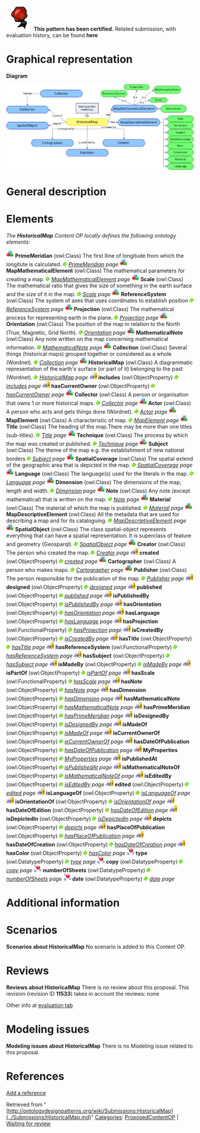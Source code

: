 [![](../images/thumb/b/b5/Certified.png/70px-Certified.png)](../Image/Certified.png.md "Certified.png") __This pattern has been certified.__
Related submission, with evaluation history, can be found __here__





#  Graphical representation


__Diagram__




[![Image:HistoricalMap.jpg](../images/3/3a/HistoricalMap.jpg)](../Image/HistoricalMap.jpg.md "Image:HistoricalMap.jpg")




#  General description


  




#  Elements


_The __HistoricalMap__ Content OP locally defines the following ontology elements:_



[![Class](../images/thumb/2/27/Class.gif/20px-Class.gif)](../Image/Class.gif.md "Class") __PrimeMeridian__ (owl:Class) The first lline of longitude from which the longitute is calculated. 
 [![](../images/thumb/8/87/ArrowRight.gif/11px-ArrowRight.gif)](../Image/ArrowRight.gif.md "ArrowRight.gif") _[PrimeMeridian](../Submissions/HistoricalMap/PrimeMeridian.md "Submissions:HistoricalMap/PrimeMeridian") page_
[![Class](../images/thumb/2/27/Class.gif/20px-Class.gif)](../Image/Class.gif.md "Class") __MapMathematicalElement__ (owl:Class) The mathematical parameters for creating a map. 
 [![](../images/thumb/8/87/ArrowRight.gif/11px-ArrowRight.gif)](../Image/ArrowRight.gif.md "ArrowRight.gif") _[MapMathematicalElement](../Submissions/HistoricalMap/MapMathematicalElement.md "Submissions:HistoricalMap/MapMathematicalElement") page_
[![Class](../images/thumb/2/27/Class.gif/20px-Class.gif)](../Image/Class.gif.md "Class") __Scale__ (owl:Class) The mathematical ratio that gives the size of something in the earth surface and the size of it in the map. 
 [![](../images/thumb/8/87/ArrowRight.gif/11px-ArrowRight.gif)](../Image/ArrowRight.gif.md "ArrowRight.gif") _[Scale](../Submissions/HistoricalMap/Scale.md "Submissions:HistoricalMap/Scale") page_
[![Class](../images/thumb/2/27/Class.gif/20px-Class.gif)](../Image/Class.gif.md "Class") __ReferenceSystem__ (owl:Class) The system of axes that uses coordinates to establish position 
 [![](../images/thumb/8/87/ArrowRight.gif/11px-ArrowRight.gif)](../Image/ArrowRight.gif.md "ArrowRight.gif") _[ReferenceSystem](../Submissions/HistoricalMap/ReferenceSystem.md "Submissions:HistoricalMap/ReferenceSystem") page_
[![Class](../images/thumb/2/27/Class.gif/20px-Class.gif)](../Image/Class.gif.md "Class") __Projection__ (owl:Class) The mathematical process for representing earth in the plane. 
 [![](../images/thumb/8/87/ArrowRight.gif/11px-ArrowRight.gif)](../Image/ArrowRight.gif.md "ArrowRight.gif") _[Projection](../Submissions/HistoricalMap/Projection.md "Submissions:HistoricalMap/Projection") page_
[![Class](../images/thumb/2/27/Class.gif/20px-Class.gif)](../Image/Class.gif.md "Class") __Orientation__ (owl:Class) The position of the map in relation to the North (True, Magnetic, Grid North). 
 [![](../images/thumb/8/87/ArrowRight.gif/11px-ArrowRight.gif)](../Image/ArrowRight.gif.md "ArrowRight.gif") _[Orientation](../Submissions/HistoricalMap/Orientation.md "Submissions:HistoricalMap/Orientation") page_
[![Class](../images/thumb/2/27/Class.gif/20px-Class.gif)](../Image/Class.gif.md "Class") __MathematicalNote__ (owl:Class) Any note written on the map concerning mathematical information. 
 [![](../images/thumb/8/87/ArrowRight.gif/11px-ArrowRight.gif)](../Image/ArrowRight.gif.md "ArrowRight.gif") _[MathematicalNote](../Submissions/HistoricalMap/MathematicalNote.md "Submissions:HistoricalMap/MathematicalNote") page_
[![Class](../images/thumb/2/27/Class.gif/20px-Class.gif)](../Image/Class.gif.md "Class") __Collection__ (owl:Class) Several things (historical maps) grouped together or considered as a whole (Wordnet). 
 [![](../images/thumb/8/87/ArrowRight.gif/11px-ArrowRight.gif)](../Image/ArrowRight.gif.md "ArrowRight.gif") _[Collection](../Submissions/HistoricalMap/Collection.md "Submissions:HistoricalMap/Collection") page_
[![Class](../images/thumb/2/27/Class.gif/20px-Class.gif)](../Image/Class.gif.md "Class") __HistoricalMap__ (owl:Class) A diagrammatic representation of the earth's surface (or part of it) belonging to the past (Wordnet). 
 [![](../images/thumb/8/87/ArrowRight.gif/11px-ArrowRight.gif)](../Image/ArrowRight.gif.md "ArrowRight.gif") _[HistoricalMap](../Submissions/HistoricalMap/HistoricalMap.md "Submissions:HistoricalMap/HistoricalMap") page_
[![ObjectProperty](../images/thumb/c/c3/ObjectProperty.gif/20px-ObjectProperty.gif)](../Image/ObjectProperty.gif.md "ObjectProperty") __includes__ (owl:ObjectProperty) 
 [![](../images/thumb/8/87/ArrowRight.gif/11px-ArrowRight.gif)](../Image/ArrowRight.gif.md "ArrowRight.gif") _[includes](../Submissions/HistoricalMap/includes.md "Submissions:HistoricalMap/includes") page_
[![ObjectProperty](../images/thumb/c/c3/ObjectProperty.gif/20px-ObjectProperty.gif)](../Image/ObjectProperty.gif.md "ObjectProperty") __hasCurrentOwner__ (owl:ObjectProperty) 
 [![](../images/thumb/8/87/ArrowRight.gif/11px-ArrowRight.gif)](../Image/ArrowRight.gif.md "ArrowRight.gif") _[hasCurrentOwner](../Submissions/HistoricalMap/hasCurrentOwner.md "Submissions:HistoricalMap/hasCurrentOwner") page_
[![Class](../images/thumb/2/27/Class.gif/20px-Class.gif)](../Image/Class.gif.md "Class") __Collector__ (owl:Class) A person or organisation that owns 1 or more historical maps. 
 [![](../images/thumb/8/87/ArrowRight.gif/11px-ArrowRight.gif)](../Image/ArrowRight.gif.md "ArrowRight.gif") _[Collector](../Submissions/HistoricalMap/Collector.md "Submissions:HistoricalMap/Collector") page_
[![Class](../images/thumb/2/27/Class.gif/20px-Class.gif)](../Image/Class.gif.md "Class") __Actor__ (owl:Class) A person who acts and gets things done (Wordnet). 
 [![](../images/thumb/8/87/ArrowRight.gif/11px-ArrowRight.gif)](../Image/ArrowRight.gif.md "ArrowRight.gif") _[Actor](../Submissions/HistoricalMap/Actor.md "Submissions:HistoricalMap/Actor") page_
[![Class](../images/thumb/2/27/Class.gif/20px-Class.gif)](../Image/Class.gif.md "Class") __MapElement__ (owl:Class) A characteristic of map. 
 [![](../images/thumb/8/87/ArrowRight.gif/11px-ArrowRight.gif)](../Image/ArrowRight.gif.md "ArrowRight.gif") _[MapElement](../Submissions/HistoricalMap/MapElement.md "Submissions:HistoricalMap/MapElement") page_
[![Class](../images/thumb/2/27/Class.gif/20px-Class.gif)](../Image/Class.gif.md "Class") __Title__ (owl:Class) The heading of the map.There may be more than one titles (sub-titles). 
 [![](../images/thumb/8/87/ArrowRight.gif/11px-ArrowRight.gif)](../Image/ArrowRight.gif.md "ArrowRight.gif") _[Title](../Submissions/HistoricalMap/Title.md "Submissions:HistoricalMap/Title") page_
[![Class](../images/thumb/2/27/Class.gif/20px-Class.gif)](../Image/Class.gif.md "Class") __Technique__ (owl:Class) The process by which the map was created or published. 
 [![](../images/thumb/8/87/ArrowRight.gif/11px-ArrowRight.gif)](../Image/ArrowRight.gif.md "ArrowRight.gif") _[Technique](../Submissions/HistoricalMap/Technique.md "Submissions:HistoricalMap/Technique") page_
[![Class](../images/thumb/2/27/Class.gif/20px-Class.gif)](../Image/Class.gif.md "Class") __Subject__ (owl:Class) The theme of the map e.g. the establishment of new national borders 
 [![](../images/thumb/8/87/ArrowRight.gif/11px-ArrowRight.gif)](../Image/ArrowRight.gif.md "ArrowRight.gif") _[Subject](../Submissions/HistoricalMap/Subject.md "Submissions:HistoricalMap/Subject") page_
[![Class](../images/thumb/2/27/Class.gif/20px-Class.gif)](../Image/Class.gif.md "Class") __SpatialCoverage__ (owl:Class) The spatial extend of the geographic area that is depicted in the map. 
 [![](../images/thumb/8/87/ArrowRight.gif/11px-ArrowRight.gif)](../Image/ArrowRight.gif.md "ArrowRight.gif") _[SpatialCoverage](../Submissions/HistoricalMap/SpatialCoverage.md "Submissions:HistoricalMap/SpatialCoverage") page_
[![Class](../images/thumb/2/27/Class.gif/20px-Class.gif)](../Image/Class.gif.md "Class") __Language__ (owl:Class) The language(s) used for the literals in the map. 
 [![](../images/thumb/8/87/ArrowRight.gif/11px-ArrowRight.gif)](../Image/ArrowRight.gif.md "ArrowRight.gif") _[Language](../Submissions/HistoricalMap/Language.md "Submissions:HistoricalMap/Language") page_
[![Class](../images/thumb/2/27/Class.gif/20px-Class.gif)](../Image/Class.gif.md "Class") __Dimension__ (owl:Class) The dimensions of the map, length and width. 
 [![](../images/thumb/8/87/ArrowRight.gif/11px-ArrowRight.gif)](../Image/ArrowRight.gif.md "ArrowRight.gif") _[Dimension](../Submissions/HistoricalMap/Dimension.md "Submissions:HistoricalMap/Dimension") page_
[![Class](../images/thumb/2/27/Class.gif/20px-Class.gif)](../Image/Class.gif.md "Class") __Note__ (owl:Class) Any note (except mathematical) that is written on the map. 
 [![](../images/thumb/8/87/ArrowRight.gif/11px-ArrowRight.gif)](../Image/ArrowRight.gif.md "ArrowRight.gif") _[Note](../Submissions/HistoricalMap/Note.md "Submissions:HistoricalMap/Note") page_
[![Class](../images/thumb/2/27/Class.gif/20px-Class.gif)](../Image/Class.gif.md "Class") __Material__ (owl:Class) The material of which the map is published. 
 [![](../images/thumb/8/87/ArrowRight.gif/11px-ArrowRight.gif)](../Image/ArrowRight.gif.md "ArrowRight.gif") _[Material](../Submissions/HistoricalMap/Material.md "Submissions:HistoricalMap/Material") page_
[![Class](../images/thumb/2/27/Class.gif/20px-Class.gif)](../Image/Class.gif.md "Class") __MapDescriptiveElement__ (owl:Class) All the metadata that are used for describing a map and for its cataloguing. 
 [![](../images/thumb/8/87/ArrowRight.gif/11px-ArrowRight.gif)](../Image/ArrowRight.gif.md "ArrowRight.gif") _[MapDescriptiveElement](../Submissions/HistoricalMap/MapDescriptiveElement.md "Submissions:HistoricalMap/MapDescriptiveElement") page_
[![Class](../images/thumb/2/27/Class.gif/20px-Class.gif)](../Image/Class.gif.md "Class") __SpatialObject__ (owl:Class) The class spatial-object represents everything that can have a spatial representation. It is superclass of feature and geometry (Geosparql). 
 [![](../images/thumb/8/87/ArrowRight.gif/11px-ArrowRight.gif)](../Image/ArrowRight.gif.md "ArrowRight.gif") _[SpatialObject](../Submissions/HistoricalMap/SpatialObject.md "Submissions:HistoricalMap/SpatialObject") page_
[![Class](../images/thumb/2/27/Class.gif/20px-Class.gif)](../Image/Class.gif.md "Class") __Creator__ (owl:Class) The person who created the map. 
 [![](../images/thumb/8/87/ArrowRight.gif/11px-ArrowRight.gif)](../Image/ArrowRight.gif.md "ArrowRight.gif") _[Creator](../Submissions/HistoricalMap/Creator.md "Submissions:HistoricalMap/Creator") page_
[![ObjectProperty](../images/thumb/c/c3/ObjectProperty.gif/20px-ObjectProperty.gif)](../Image/ObjectProperty.gif.md "ObjectProperty") __created__ (owl:ObjectProperty) 
 [![](../images/thumb/8/87/ArrowRight.gif/11px-ArrowRight.gif)](../Image/ArrowRight.gif.md "ArrowRight.gif") _[created](../Submissions/HistoricalMap/created.md "Submissions:HistoricalMap/created") page_
[![Class](../images/thumb/2/27/Class.gif/20px-Class.gif)](../Image/Class.gif.md "Class") __Cartographer__ (owl:Class) A person who makes maps. 
 [![](../images/thumb/8/87/ArrowRight.gif/11px-ArrowRight.gif)](../Image/ArrowRight.gif.md "ArrowRight.gif") _[Cartographer](../Submissions/HistoricalMap/Cartographer.md "Submissions:HistoricalMap/Cartographer") page_
[![Class](../images/thumb/2/27/Class.gif/20px-Class.gif)](../Image/Class.gif.md "Class") __Publisher__ (owl:Class) The person responsible for the publication of the map. 
 [![](../images/thumb/8/87/ArrowRight.gif/11px-ArrowRight.gif)](../Image/ArrowRight.gif.md "ArrowRight.gif") _[Publisher](../Submissions/HistoricalMap/Publisher.md "Submissions:HistoricalMap/Publisher") page_
[![ObjectProperty](../images/thumb/c/c3/ObjectProperty.gif/20px-ObjectProperty.gif)](../Image/ObjectProperty.gif.md "ObjectProperty") __designed__ (owl:ObjectProperty) 
 [![](../images/thumb/8/87/ArrowRight.gif/11px-ArrowRight.gif)](../Image/ArrowRight.gif.md "ArrowRight.gif") _[designed](../Submissions/HistoricalMap/designed.md "Submissions:HistoricalMap/designed") page_
[![ObjectProperty](../images/thumb/c/c3/ObjectProperty.gif/20px-ObjectProperty.gif)](../Image/ObjectProperty.gif.md "ObjectProperty") __published__ (owl:ObjectProperty) 
 [![](../images/thumb/8/87/ArrowRight.gif/11px-ArrowRight.gif)](../Image/ArrowRight.gif.md "ArrowRight.gif") _[published](../Submissions/HistoricalMap/published.md "Submissions:HistoricalMap/published") page_
[![ObjectProperty](../images/thumb/c/c3/ObjectProperty.gif/20px-ObjectProperty.gif)](../Image/ObjectProperty.gif.md "ObjectProperty") __isPublishedBy__ (owl:ObjectProperty) 
 [![](../images/thumb/8/87/ArrowRight.gif/11px-ArrowRight.gif)](../Image/ArrowRight.gif.md "ArrowRight.gif") _[isPublishedBy](../Submissions/HistoricalMap/isPublishedBy.md "Submissions:HistoricalMap/isPublishedBy") page_
[![ObjectProperty](../images/thumb/c/c3/ObjectProperty.gif/20px-ObjectProperty.gif)](../Image/ObjectProperty.gif.md "ObjectProperty") __hasOrientation__ (owl:ObjectProperty) 
 [![](../images/thumb/8/87/ArrowRight.gif/11px-ArrowRight.gif)](../Image/ArrowRight.gif.md "ArrowRight.gif") _[hasOrientation](../Submissions/HistoricalMap/hasOrientation.md "Submissions:HistoricalMap/hasOrientation") page_
[![ObjectProperty](../images/thumb/c/c3/ObjectProperty.gif/20px-ObjectProperty.gif)](../Image/ObjectProperty.gif.md "ObjectProperty") __hasLanguage__ (owl:ObjectProperty) 
 [![](../images/thumb/8/87/ArrowRight.gif/11px-ArrowRight.gif)](../Image/ArrowRight.gif.md "ArrowRight.gif") _[hasLanguage](../Submissions/HistoricalMap/hasLanguage.md "Submissions:HistoricalMap/hasLanguage") page_
[![ObjectProperty](../images/thumb/c/c3/ObjectProperty.gif/20px-ObjectProperty.gif)](../Image/ObjectProperty.gif.md "ObjectProperty") __hasProjection__ (owl:FunctionalProperty) 
 [![](../images/thumb/8/87/ArrowRight.gif/11px-ArrowRight.gif)](../Image/ArrowRight.gif.md "ArrowRight.gif") _[hasProjection](../Submissions/HistoricalMap/hasProjection.md "Submissions:HistoricalMap/hasProjection") page_
[![ObjectProperty](../images/thumb/c/c3/ObjectProperty.gif/20px-ObjectProperty.gif)](../Image/ObjectProperty.gif.md "ObjectProperty") __isCreatedBy__ (owl:ObjectProperty) 
 [![](../images/thumb/8/87/ArrowRight.gif/11px-ArrowRight.gif)](../Image/ArrowRight.gif.md "ArrowRight.gif") _[isCreatedBy](../Submissions/HistoricalMap/isCreatedBy.md "Submissions:HistoricalMap/isCreatedBy") page_
[![ObjectProperty](../images/thumb/c/c3/ObjectProperty.gif/20px-ObjectProperty.gif)](../Image/ObjectProperty.gif.md "ObjectProperty") __hasTitle__ (owl:ObjectProperty) 
 [![](../images/thumb/8/87/ArrowRight.gif/11px-ArrowRight.gif)](../Image/ArrowRight.gif.md "ArrowRight.gif") _[hasTitle](../Submissions/HistoricalMap/hasTitle.md "Submissions:HistoricalMap/hasTitle") page_
[![ObjectProperty](../images/thumb/c/c3/ObjectProperty.gif/20px-ObjectProperty.gif)](../Image/ObjectProperty.gif.md "ObjectProperty") __hasReferenceSystem__ (owl:FunctionalProperty) 
 [![](../images/thumb/8/87/ArrowRight.gif/11px-ArrowRight.gif)](../Image/ArrowRight.gif.md "ArrowRight.gif") _[hasReferenceSystem](../Submissions/HistoricalMap/hasReferenceSystem.md "Submissions:HistoricalMap/hasReferenceSystem") page_
[![ObjectProperty](../images/thumb/c/c3/ObjectProperty.gif/20px-ObjectProperty.gif)](../Image/ObjectProperty.gif.md "ObjectProperty") __hasSubject__ (owl:ObjectProperty) 
 [![](../images/thumb/8/87/ArrowRight.gif/11px-ArrowRight.gif)](../Image/ArrowRight.gif.md "ArrowRight.gif") _[hasSubject](../Submissions/HistoricalMap/hasSubject.md "Submissions:HistoricalMap/hasSubject") page_
[![ObjectProperty](../images/thumb/c/c3/ObjectProperty.gif/20px-ObjectProperty.gif)](../Image/ObjectProperty.gif.md "ObjectProperty") __isMadeBy__ (owl:ObjectProperty) 
 [![](../images/thumb/8/87/ArrowRight.gif/11px-ArrowRight.gif)](../Image/ArrowRight.gif.md "ArrowRight.gif") _[isMadeBy](../Submissions/HistoricalMap/isMadeBy.md "Submissions:HistoricalMap/isMadeBy") page_
[![ObjectProperty](../images/thumb/c/c3/ObjectProperty.gif/20px-ObjectProperty.gif)](../Image/ObjectProperty.gif.md "ObjectProperty") __isPartOf__ (owl:ObjectProperty) 
 [![](../images/thumb/8/87/ArrowRight.gif/11px-ArrowRight.gif)](../Image/ArrowRight.gif.md "ArrowRight.gif") _[isPartOf](../Submissions/HistoricalMap/isPartOf.md "Submissions:HistoricalMap/isPartOf") page_
[![ObjectProperty](../images/thumb/c/c3/ObjectProperty.gif/20px-ObjectProperty.gif)](../Image/ObjectProperty.gif.md "ObjectProperty") __hasScale__ (owl:FunctionalProperty) 
 [![](../images/thumb/8/87/ArrowRight.gif/11px-ArrowRight.gif)](../Image/ArrowRight.gif.md "ArrowRight.gif") _[hasScale](../Submissions/HistoricalMap/hasScale.md "Submissions:HistoricalMap/hasScale") page_
[![ObjectProperty](../images/thumb/c/c3/ObjectProperty.gif/20px-ObjectProperty.gif)](../Image/ObjectProperty.gif.md "ObjectProperty") __hasNote__ (owl:ObjectProperty) 
 [![](../images/thumb/8/87/ArrowRight.gif/11px-ArrowRight.gif)](../Image/ArrowRight.gif.md "ArrowRight.gif") _[hasNote](../Submissions/HistoricalMap/hasNote.md "Submissions:HistoricalMap/hasNote") page_
[![ObjectProperty](../images/thumb/c/c3/ObjectProperty.gif/20px-ObjectProperty.gif)](../Image/ObjectProperty.gif.md "ObjectProperty") __hasDimension__ (owl:ObjectProperty) 
 [![](../images/thumb/8/87/ArrowRight.gif/11px-ArrowRight.gif)](../Image/ArrowRight.gif.md "ArrowRight.gif") _[hasDimension](../Submissions/HistoricalMap/hasDimension.md "Submissions:HistoricalMap/hasDimension") page_
[![ObjectProperty](../images/thumb/c/c3/ObjectProperty.gif/20px-ObjectProperty.gif)](../Image/ObjectProperty.gif.md "ObjectProperty") __hasMathematicalNote__ (owl:ObjectProperty) 
 [![](../images/thumb/8/87/ArrowRight.gif/11px-ArrowRight.gif)](../Image/ArrowRight.gif.md "ArrowRight.gif") _[hasMathematicalNote](../Submissions/HistoricalMap/hasMathematicalNote.md "Submissions:HistoricalMap/hasMathematicalNote") page_
[![ObjectProperty](../images/thumb/c/c3/ObjectProperty.gif/20px-ObjectProperty.gif)](../Image/ObjectProperty.gif.md "ObjectProperty") __hasPrimeMeridian__ (owl:ObjectProperty) 
 [![](../images/thumb/8/87/ArrowRight.gif/11px-ArrowRight.gif)](../Image/ArrowRight.gif.md "ArrowRight.gif") _[hasPrimeMeridian](../Submissions/HistoricalMap/hasPrimeMeridian.md "Submissions:HistoricalMap/hasPrimeMeridian") page_
[![ObjectProperty](../images/thumb/c/c3/ObjectProperty.gif/20px-ObjectProperty.gif)](../Image/ObjectProperty.gif.md "ObjectProperty") __isDesignedBy__ (owl:ObjectProperty) 
 [![](../images/thumb/8/87/ArrowRight.gif/11px-ArrowRight.gif)](../Image/ArrowRight.gif.md "ArrowRight.gif") _[isDesignedBy](../Submissions/HistoricalMap/isDesignedBy.md "Submissions:HistoricalMap/isDesignedBy") page_
[![ObjectProperty](../images/thumb/c/c3/ObjectProperty.gif/20px-ObjectProperty.gif)](../Image/ObjectProperty.gif.md "ObjectProperty") __isMadeOf__ (owl:ObjectProperty) 
 [![](../images/thumb/8/87/ArrowRight.gif/11px-ArrowRight.gif)](../Image/ArrowRight.gif.md "ArrowRight.gif") _[isMadeOf](../Submissions/HistoricalMap/isMadeOf.md "Submissions:HistoricalMap/isMadeOf") page_
[![ObjectProperty](../images/thumb/c/c3/ObjectProperty.gif/20px-ObjectProperty.gif)](../Image/ObjectProperty.gif.md "ObjectProperty") __isCurrentOwnerOf__ (owl:ObjectProperty) 
 [![](../images/thumb/8/87/ArrowRight.gif/11px-ArrowRight.gif)](../Image/ArrowRight.gif.md "ArrowRight.gif") _[isCurrentOwnerOf](../Submissions/HistoricalMap/isCurrentOwnerOf.md "Submissions:HistoricalMap/isCurrentOwnerOf") page_
[![ObjectProperty](../images/thumb/c/c3/ObjectProperty.gif/20px-ObjectProperty.gif)](../Image/ObjectProperty.gif.md "ObjectProperty") __hasDateOfPublication__ (owl:ObjectProperty) 
 [![](../images/thumb/8/87/ArrowRight.gif/11px-ArrowRight.gif)](../Image/ArrowRight.gif.md "ArrowRight.gif") _[hasDateOfPublication](../Submissions/HistoricalMap/hasDateOfPublication.md "Submissions:HistoricalMap/hasDateOfPublication") page_
[![ObjectProperty](../images/thumb/c/c3/ObjectProperty.gif/20px-ObjectProperty.gif)](../Image/ObjectProperty.gif.md "ObjectProperty") __MyProperties__ (owl:ObjectProperty) 
 [![](../images/thumb/8/87/ArrowRight.gif/11px-ArrowRight.gif)](../Image/ArrowRight.gif.md "ArrowRight.gif") _[MyProperties](../Submissions/HistoricalMap/MyProperties.md "Submissions:HistoricalMap/MyProperties") page_
[![ObjectProperty](../images/thumb/c/c3/ObjectProperty.gif/20px-ObjectProperty.gif)](../Image/ObjectProperty.gif.md "ObjectProperty") __isPublishedAt__ (owl:ObjectProperty) 
 [![](../images/thumb/8/87/ArrowRight.gif/11px-ArrowRight.gif)](../Image/ArrowRight.gif.md "ArrowRight.gif") _[isPublishedAt](../Submissions/HistoricalMap/isPublishedAt.md "Submissions:HistoricalMap/isPublishedAt") page_
[![ObjectProperty](../images/thumb/c/c3/ObjectProperty.gif/20px-ObjectProperty.gif)](../Image/ObjectProperty.gif.md "ObjectProperty") __isMathematicalNoteOf__ (owl:ObjectProperty) 
 [![](../images/thumb/8/87/ArrowRight.gif/11px-ArrowRight.gif)](../Image/ArrowRight.gif.md "ArrowRight.gif") _[isMathematicalNoteOf](../Submissions/HistoricalMap/isMathematicalNoteOf.md "Submissions:HistoricalMap/isMathematicalNoteOf") page_
[![ObjectProperty](../images/thumb/c/c3/ObjectProperty.gif/20px-ObjectProperty.gif)](../Image/ObjectProperty.gif.md "ObjectProperty") __isEditedBy__ (owl:ObjectProperty) 
 [![](../images/thumb/8/87/ArrowRight.gif/11px-ArrowRight.gif)](../Image/ArrowRight.gif.md "ArrowRight.gif") _[isEditedBy](../Submissions/HistoricalMap/isEditedBy.md "Submissions:HistoricalMap/isEditedBy") page_
[![ObjectProperty](../images/thumb/c/c3/ObjectProperty.gif/20px-ObjectProperty.gif)](../Image/ObjectProperty.gif.md "ObjectProperty") __edited__ (owl:ObjectProperty) 
 [![](../images/thumb/8/87/ArrowRight.gif/11px-ArrowRight.gif)](../Image/ArrowRight.gif.md "ArrowRight.gif") _[edited](../Submissions/HistoricalMap/edited.md "Submissions:HistoricalMap/edited") page_
[![ObjectProperty](../images/thumb/c/c3/ObjectProperty.gif/20px-ObjectProperty.gif)](../Image/ObjectProperty.gif.md "ObjectProperty") __isLanguageOf__ (owl:ObjectProperty) 
 [![](../images/thumb/8/87/ArrowRight.gif/11px-ArrowRight.gif)](../Image/ArrowRight.gif.md "ArrowRight.gif") _[isLanguageOf](../Submissions/HistoricalMap/isLanguageOf.md "Submissions:HistoricalMap/isLanguageOf") page_
[![ObjectProperty](../images/thumb/c/c3/ObjectProperty.gif/20px-ObjectProperty.gif)](../Image/ObjectProperty.gif.md "ObjectProperty") __isOrientationOf__ (owl:ObjectProperty) 
 [![](../images/thumb/8/87/ArrowRight.gif/11px-ArrowRight.gif)](../Image/ArrowRight.gif.md "ArrowRight.gif") _[isOrientationOf](../Submissions/HistoricalMap/isOrientationOf.md "Submissions:HistoricalMap/isOrientationOf") page_
[![ObjectProperty](../images/thumb/c/c3/ObjectProperty.gif/20px-ObjectProperty.gif)](../Image/ObjectProperty.gif.md "ObjectProperty") __hasDateOfEdition__ (owl:ObjectProperty) 
 [![](../images/thumb/8/87/ArrowRight.gif/11px-ArrowRight.gif)](../Image/ArrowRight.gif.md "ArrowRight.gif") _[hasDateOfEdition](../Submissions/HistoricalMap/hasDateOfEdition.md "Submissions:HistoricalMap/hasDateOfEdition") page_
[![ObjectProperty](../images/thumb/c/c3/ObjectProperty.gif/20px-ObjectProperty.gif)](../Image/ObjectProperty.gif.md "ObjectProperty") __isDepictedIn__ (owl:ObjectProperty) 
 [![](../images/thumb/8/87/ArrowRight.gif/11px-ArrowRight.gif)](../Image/ArrowRight.gif.md "ArrowRight.gif") _[isDepictedIn](../Submissions/HistoricalMap/isDepictedIn.md "Submissions:HistoricalMap/isDepictedIn") page_
[![ObjectProperty](../images/thumb/c/c3/ObjectProperty.gif/20px-ObjectProperty.gif)](../Image/ObjectProperty.gif.md "ObjectProperty") __depicts__ (owl:ObjectProperty) 
 [![](../images/thumb/8/87/ArrowRight.gif/11px-ArrowRight.gif)](../Image/ArrowRight.gif.md "ArrowRight.gif") _[depicts](../Submissions/HistoricalMap/depicts.md "Submissions:HistoricalMap/depicts") page_
[![ObjectProperty](../images/thumb/c/c3/ObjectProperty.gif/20px-ObjectProperty.gif)](../Image/ObjectProperty.gif.md "ObjectProperty") __hasPlaceOfPublication__ (owl:ObjectProperty) 
 [![](../images/thumb/8/87/ArrowRight.gif/11px-ArrowRight.gif)](../Image/ArrowRight.gif.md "ArrowRight.gif") _[hasPlaceOfPublication](../Submissions/HistoricalMap/hasPlaceOfPublication.md "Submissions:HistoricalMap/hasPlaceOfPublication") page_
[![ObjectProperty](../images/thumb/c/c3/ObjectProperty.gif/20px-ObjectProperty.gif)](../Image/ObjectProperty.gif.md "ObjectProperty") __hasDateOfCreation__ (owl:ObjectProperty) 
 [![](../images/thumb/8/87/ArrowRight.gif/11px-ArrowRight.gif)](../Image/ArrowRight.gif.md "ArrowRight.gif") _[hasDateOfCreation](../Submissions/HistoricalMap/hasDateOfCreation.md "Submissions:HistoricalMap/hasDateOfCreation") page_
[![ObjectProperty](../images/thumb/c/c3/ObjectProperty.gif/20px-ObjectProperty.gif)](../Image/ObjectProperty.gif.md "ObjectProperty") __hasColor__ (owl:ObjectProperty) 
 [![](../images/thumb/8/87/ArrowRight.gif/11px-ArrowRight.gif)](../Image/ArrowRight.gif.md "ArrowRight.gif") _[hasColor](../Submissions/HistoricalMap/hasColor.md "Submissions:HistoricalMap/hasColor") page_
[![DatatypeProperty](../images/thumb/a/a5/DatatypeProperty.gif/20px-DatatypeProperty.gif)](../Image/DatatypeProperty.gif.md "DatatypeProperty") __type__ (owl:DatatypeProperty) 
 [![](../images/thumb/8/87/ArrowRight.gif/11px-ArrowRight.gif)](../Image/ArrowRight.gif.md "ArrowRight.gif") _[type](../Submissions/HistoricalMap/type.md "Submissions:HistoricalMap/type") page_
[![DatatypeProperty](../images/thumb/a/a5/DatatypeProperty.gif/20px-DatatypeProperty.gif)](../Image/DatatypeProperty.gif.md "DatatypeProperty") __copy__ (owl:DatatypeProperty) 
 [![](../images/thumb/8/87/ArrowRight.gif/11px-ArrowRight.gif)](../Image/ArrowRight.gif.md "ArrowRight.gif") _[copy](../Submissions/HistoricalMap/copy.md "Submissions:HistoricalMap/copy") page_
[![DatatypeProperty](../images/thumb/a/a5/DatatypeProperty.gif/20px-DatatypeProperty.gif)](../Image/DatatypeProperty.gif.md "DatatypeProperty") __numberOfSheets__ (owl:DatatypeProperty) 
 [![](../images/thumb/8/87/ArrowRight.gif/11px-ArrowRight.gif)](../Image/ArrowRight.gif.md "ArrowRight.gif") _[numberOfSheets](../Submissions/HistoricalMap/numberOfSheets.md "Submissions:HistoricalMap/numberOfSheets") page_
[![DatatypeProperty](../images/thumb/a/a5/DatatypeProperty.gif/20px-DatatypeProperty.gif)](../Image/DatatypeProperty.gif.md "DatatypeProperty") __date__ (owl:DatatypeProperty) 
 [![](../images/thumb/8/87/ArrowRight.gif/11px-ArrowRight.gif)](../Image/ArrowRight.gif.md "ArrowRight.gif") _[date](../Submissions/HistoricalMap/date.md "Submissions:HistoricalMap/date") page_
#  Additional information


#  Scenarios



__Scenarios about HistoricalMap__
No scenario is added to this Content OP.




#  Reviews



__Reviews about HistoricalMap__
There is no review about this proposal.
This revision (revision ID __11533__) takes in account the reviews: none


Other info at [evaluation tab](http://ontologydesignpatterns.org/wiki/index.php?title=Submissions:HistoricalMap&action=evaluation "http://ontologydesignpatterns.org/wiki/index.php?title=Submissions:HistoricalMap&action=evaluation")




  




#  Modeling issues



__Modeling issues about HistoricalMap__
There is no Modeling issue related to this proposal.




  




#  References


[Add a reference](index.php@title=Odp%253AAdd_reference&subject=../Submissions/HistoricalMap.md "http://ontologydesignpatterns.org/wiki/index.php?title=Odp:Add_reference&subject=Submissions%3AHistoricalMap")


  






Retrieved from "[http://ontologydesignpatterns.org/wiki/Submissions:HistoricalMap](../Submissions/HistoricalMap.md)"
 [Categories](http://ontologydesignpatterns.org/wiki/Special:Categories "Special:Categories"): [ProposedContentOP](../Category/ProposedContentOP.md "Category:ProposedContentOP") | [Waiting for review](../Category/Waiting_for_review.md "Category:Waiting for review")